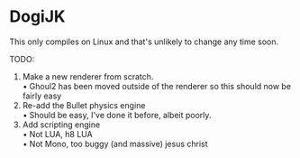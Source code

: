# DogiJK

This only compiles on Linux and that's unlikely to change any time soon.

TODO:
1. Make a new renderer from scratch.  
	• Ghoul2 has been moved outside of the renderer so this should now be fairly easy  
2. Re-add the Bullet physics engine  
	• Should be easy, I've done it before, albeit poorly.  
3. Add scripting engine  
	• Not LUA, h8 LUA  
	• Not Mono, too buggy (and massive) jesus christ  
